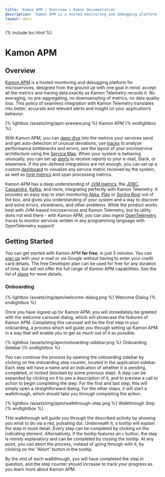```yaml
---
title: 'Kamon APM | Overview | Kamon Documentation'
description: 'Kamon APM is a hosted monitoring and debugging platform for microservices. Monitor Akka, Play Framework, Spring Boot and much more in just a few minutes.'
layout: docs
---
```


{% include toc.html %}

Kamon APM
===========

Overview
--------

[Kamon APM][apm] is a hosted monitoring and debugging platform for microservices, designed from the ground up with one goal in mind: accept all the metrics and tracing data exactly as Kamon Telemetry records it. No averaging, no pre-aggregating, no downsampling of metrics, no data quality loss. This policy of seamless integration with Kamon Telemetry translates into better, accurate and relevant alerts and insight on your application’s behavior.

{% lightbox /assets/img/apm-preview.png %}
Kamon APM
{% endlightbox %}

With Kamon APM, you can [deep dive][analyze] into the metrics your services send and get auto-detection of unusual deviations, use [traces] to analyze performance bottlenecks and errors, see the layout of your microservice architecture using the [Service Map]. When your system is behaving unusually, you can set up [alerts] to receive reports to your e-mail, Slack, or elsewhere. If the pre-defined integrations are not enough, you can set up a custom [dashboard] to visualize any service metric received by the system, as well as [host metrics][hosts] and span processing metrics.

Kamon APM has a deep understanding of [JVM metrics], the [JDBC], [Cassandra], [Kafka], and more, integrating perfectly with Kamon Telemetry. It provides an easy way to start monitoring [Akka], [Play] or [Spring Boot] out of the box, and gives you understanding of your system and a way to discover and solve errors, slowdowns, and other problems. While the product works best with JVM-based microservices and Kamon Telemetry, but its utility does not end there - with Kamon APM, you can also ingest [OpenTelemetry] traces to monitor services written in any programming language with OpenTelemetry support!

Getting Started
----------------

You can get started with Kamon APM **for free**, in just 3 minutes. You can [sign up] with your e-mail or via Google _without_ having to enter your credit card details. The free Developer plan can be used for free for any duration of time, but will not offer the full range of Kamon APM capabilities. See the list of [plans] for more details.

### Onboarding

{% lightbox /assets/img/apm/welcome-dialog.png %}
Welcome Dialog
{% endlightbox %}

Once you have signed up for Kamon APM, you will immediately be greeted with the welcome carousel dialog, which will showcase the features of Kamon APM. Completing this carousel will be the first step in your onboarding, a process which will guide you through setting up Kamon APM in a way that will enable you to get as much out of it as possible.

{% lightbox /assets/img/apm/onboarding-sidebar.png %}
Onboarding Sidebar
{% endlightbox %}

You can continue the process by opening the onboarding sidebar by clicking on the onboarding step counter, located in the application sidebar. Each step will have a name and an indication of whether it is pending, completed, or locked (blocked by some previous step). A step can be expanded by clicking on it to see a description of it, and to preview a call to action to begin completing the step. For the first and last step, this will simply open a straightforward dialog. For the other steps, it will start a walkthrough, which should take you through completing the action.

{% lightbox /assets/img/apm/walkthrough-step.png %}
Walkthrough Step
{% endlightbox %}

THe walkthrough will guide you through the described activity by showing you what to do via a red, pulsating dot. Underneath it, a tooltip will explain the step in more detail. Every step can be completed by clicking on the indicating element. Alternatively, if the tooltip features an `x` button, the step is merely explanatory and can be completed by closing the tooltip. At any point, you can abort the process, instead of going through with it, by clicking on the "Abort" button in the tooltip.

By the end of each walkthrough, you will have completed the step in question, and the step counter should increase to track your progress as you learn more about Kamon APM.

[apm]: https://apm.kamon.io
[OpenTelemetry]: https://opentelemetry.io/
[analyze]: ../../deep-dive/analyze/
[traces]: ../traces/overview/
[Service Map]: ../../services/service-map/
[alerts]: ../../alerts/overview/
[dashboard]: ../../dashboards/introduction/
[hosts]: ../../hosts/
[plans]: /apm/pricing/
[sign up]: https://apm.kamon.io/signup
[JVM metrics]: ../../../instrumentation/system/jvm-metrics/
[JDBC]: ../../../instrumentation/jdbc/statement-tracing/
[Cassandra]: ../../../instrumentation/cassandra/
[Kafka]: ../../../instrumentation/kafka/product-and-consumer/
[Akka]: ../../../instrumentation/akka/
[Play]: ../../../instrumentation/play-framework/
[Spring Boot]: ../../../instrumentation/spring/spring-mvc/
